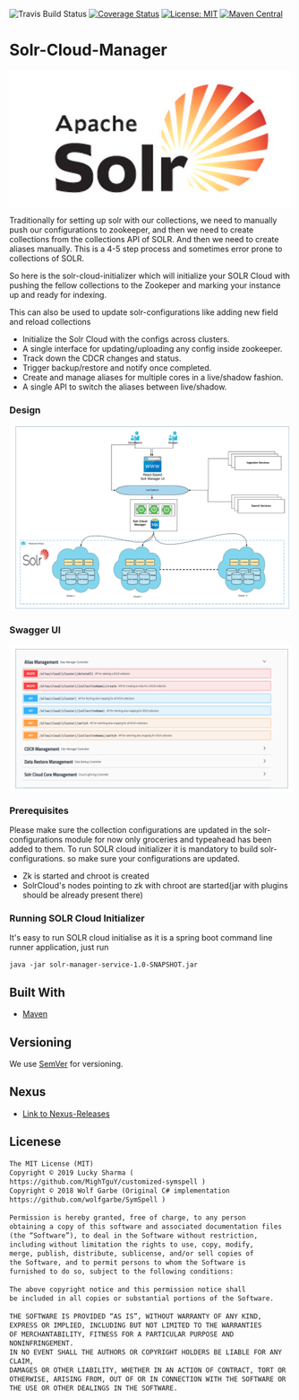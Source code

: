 ![Travis Build Status](https://travis-ci.com/MighTguY/Solr-Cluster-Manager.svg?branch=master)
[![Coverage Status](https://coveralls.io/repos/github/MighTguY/Solr-Cloud-Manager/badge.svg?branch=master)](https://coveralls.io/github/MighTguY/Solr-Cloud-Manager?branch=master)
[![License: MIT](https://img.shields.io/badge/License-MIT-blue.svg)](https://raw.githubusercontent.com/MighTguY/customized-symspell/master/LICENSE)
[![Maven Central](https://img.shields.io/maven-central/v/io.github.mightguy/solr-cloud-manager.svg?label=Maven%20Central)](https://search.maven.org/search?q=g:%22io.github.mightguy%22%20AND%20a:%22solr-cloud-manager%22)


# Solr-Cloud-Manager

<img src="solr-logo.png" align="center"> 

Traditionally for setting up solr with our collections, we need to manually push our configurations to zookeeper, and then we need to create collections from the collections API of SOLR.
And then we need to create aliases manually. This is a 4-5 step process and sometimes error prone to collections
of SOLR.


So here is the solr-cloud-initializer which will initialize your SOLR Cloud with pushing the fellow collections 
to the Zookeper and marking your instance up and ready for indexing.

This can also be used to update solr-configurations like adding new field and reload collections 
 
* Initialize the Solr Cloud with the configs across clusters.
* A single interface for updating/uploading any config inside zookeeper.
* Track down the CDCR changes and status.
* Trigger backup/restore and notify once completed.
* Create and manage aliases for multiple cores in a live/shadow fashion.
* A single API to switch the aliases between live/shadow.


### Design
<img src="design.png" align="center"> 

### Swagger UI
<img src="swagger-ui.png" align="center"> 

### Prerequisites

Please make sure the collection configurations are updated in the solr-configurations module
for now only groceries and typeahead has been added to them.
To run SOLR cloud initializer it is mandatory to build solr-configurations.
so make sure your configurations are updated.

* Zk is started and chroot is created
* SolrCloud's nodes pointing to zk with chroot are started(jar with plugins should be already present there)


### Running SOLR Cloud Initializer

It's easy to run SOLR cloud initialise as it is a spring boot command line runner application,
just run  

```
java -jar solr-manager-service-1.0-SNAPSHOT.jar  
```


## Built With

* [Maven]()


## Versioning

We use [SemVer](http://semver.org/) for versioning. 

## Nexus
* [Link to Nexus-Releases](https://oss.sonatype.org/service/local/repositories/releases/content/io/github/mightguy/solr-cloud-manager/)

## Licenese

````
The MIT License (MIT)
Copyright © 2019 Lucky Sharma ( https://github.com/MighTguY/customized-symspell )
Copyright © 2018 Wolf Garbe (Original C# implementation https://github.com/wolfgarbe/SymSpell )

Permission is hereby granted, free of charge, to any person 
obtaining a copy of this software and associated documentation files
(the “Software”), to deal in the Software without restriction, 
including without limitation the rights to use, copy, modify,
merge, publish, distribute, sublicense, and/or sell copies of
the Software, and to permit persons to whom the Software is 
furnished to do so, subject to the following conditions:

The above copyright notice and this permission notice shall 
be included in all copies or substantial portions of the Software.

THE SOFTWARE IS PROVIDED “AS IS”, WITHOUT WARRANTY OF ANY KIND, 
EXPRESS OR IMPLIED, INCLUDING BUT NOT LIMITED TO THE WARRANTIES 
OF MERCHANTABILITY, FITNESS FOR A PARTICULAR PURPOSE AND NONINFRINGEMENT. 
IN NO EVENT SHALL THE AUTHORS OR COPYRIGHT HOLDERS BE LIABLE FOR ANY CLAIM, 
DAMAGES OR OTHER LIABILITY, WHETHER IN AN ACTION OF CONTRACT, TORT OR 
OTHERWISE, ARISING FROM, OUT OF OR IN CONNECTION WITH THE SOFTWARE OR 
THE USE OR OTHER DEALINGS IN THE SOFTWARE.
````

